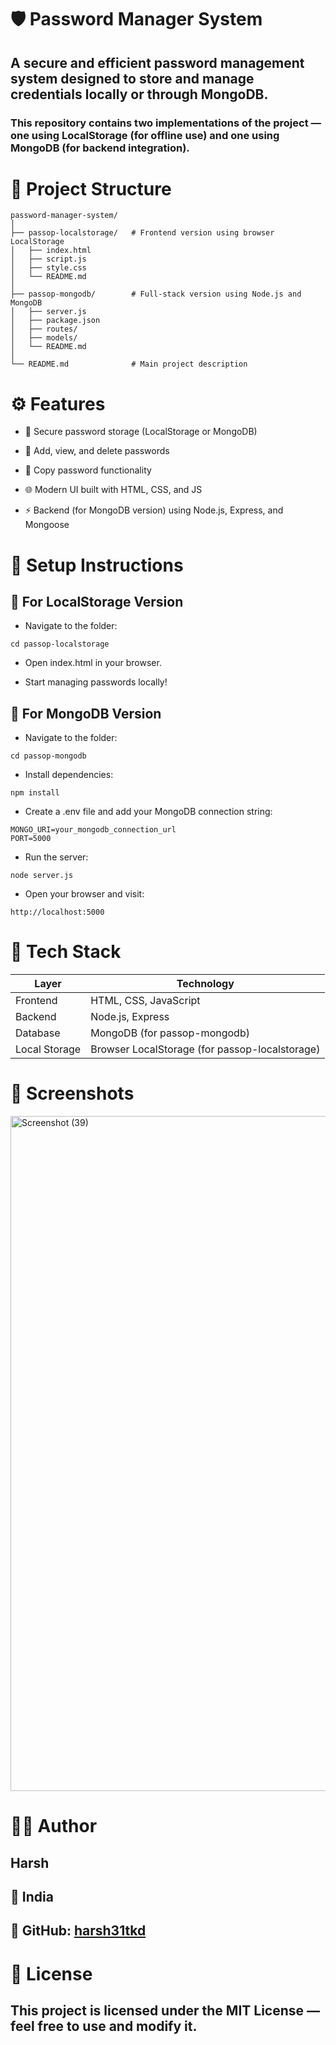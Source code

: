 # 🛡️ Password Manager System

## A secure and efficient password management system designed to store and manage credentials locally or through MongoDB.
### This repository contains two implementations of the project — one using LocalStorage (for offline use) and one using MongoDB (for backend integration).

# 📁 Project Structure
```
password-manager-system/
│
├── passop-localstorage/   # Frontend version using browser LocalStorage
│   ├── index.html
│   ├── script.js
│   ├── style.css
│   └── README.md
│
├── passop-mongodb/        # Full-stack version using Node.js and MongoDB
│   ├── server.js
│   ├── package.json
│   ├── routes/
│   ├── models/
│   └── README.md
│
└── README.md              # Main project description
```
# ⚙️ Features

- 🔐 Secure password storage (LocalStorage or MongoDB)

- 🧾 Add, view, and delete passwords

- 🔑 Copy password functionality

- 🌐 Modern UI built with HTML, CSS, and JS

- ⚡ Backend (for MongoDB version) using Node.js, Express, and Mongoose

# 🚀 Setup Instructions
## 🔸 For LocalStorage Version

- Navigate to the folder:
```
cd passop-localstorage
```

- Open index.html in your browser.

- Start managing passwords locally!

## 🔸 For MongoDB Version

- Navigate to the folder:
```
cd passop-mongodb
```

- Install dependencies:
```
npm install
```

- Create a .env file and add your MongoDB connection string:
```
MONGO_URI=your_mongodb_connection_url
PORT=5000
```

- Run the server:
```
node server.js
```

- Open your browser and visit:
```
http://localhost:5000
```
# 🧰 Tech Stack
| Layer | Technology |
|--------|-------------|
| Frontend | HTML, CSS, JavaScript |
| Backend | Node.js, Express |
| Database | MongoDB (for passop-mongodb) |
| Local Storage | Browser LocalStorage (for passop-localstorage) |

# 📸 Screenshots

<img width="1920" height="1080" alt="Screenshot (39)" src="https://github.com/user-attachments/assets/c2b34a9f-cdb9-4e7e-910b-f7ae42c9e86f" />


# 👨‍💻 Author

## Harsh
## 📍 India
## 💬 GitHub: [harsh31tkd](https://github.com/harsh31tkd)

# 📝 License

## This project is licensed under the MIT License — feel free to use and modify it.
